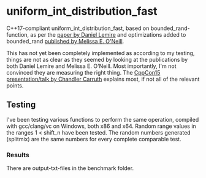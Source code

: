 
# uniform_int_distribution_fast

C++17-compliant uniform_int_distribution_fast, based on bounded_rand-function, as per the [paper by Daniel Lemire](https://arxiv.org/abs/1805.10941) and optimizations added to bounded_rand [published by Melissa E. O'Neill](http://www.pcg-random.org/posts/bounded-rands.html).

This has not yet been completely implemented as according to my testing, things are not as clear as they seemed by looking at the publications by both Daniel Lemire and Melissa E. O'Neill. Most importantly, I'm not convinced they are measuring the right thing. The [CppCon15 presentation/talk by Chandler Carruth](https://www.youtube.com/watch?v=nXaxk27zwlk&t=6s) explains most, if not all of the relevant points.

## Testing

I've been testing various functions to perform the same operation, compiled with gcc/clang/vc on Windows, both x86 and x64. Random range values in the ranges 1 < shift_n have been tested. The random numbers generated (splitmix) are the same numbers for every complete comparable test.

### Results

There are output-txt-files in the benchmark folder.
